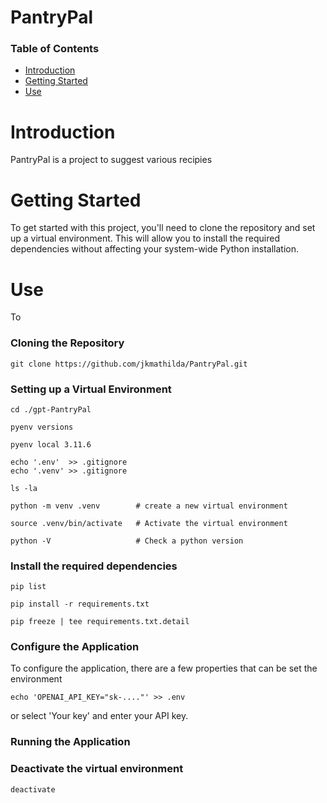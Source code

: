 # PantryPal

### Table of Contents
* [Introduction](#Introduction)
* [Getting Started](#Getting-Started)
* [Use](#Use) 

# Introduction
PantryPal is a project to suggest various recipies  

# Getting Started
To get started with this project, you'll need to clone the repository and set up a virtual environment. This will allow you to install the required dependencies without affecting your system-wide Python installation.

# Use 
To 

### Cloning the Repository

    git clone https://github.com/jkmathilda/PantryPal.git

### Setting up a Virtual Environment

    cd ./gpt-PantryPal

    pyenv versions

    pyenv local 3.11.6

    echo '.env'  >> .gitignore
    echo '.venv' >> .gitignore

    ls -la

    python -m venv .venv        # create a new virtual environment

    source .venv/bin/activate   # Activate the virtual environment

    python -V                   # Check a python version

### Install the required dependencies

    pip list

    pip install -r requirements.txt

    pip freeze | tee requirements.txt.detail

### Configure the Application

To configure the application, there are a few properties that can be set the environment

    echo 'OPENAI_API_KEY="sk-...."' >> .env

or select 'Your key' and enter your API key. 

### Running the Application

    
### Deactivate the virtual environment

    deactivate

